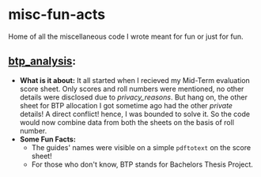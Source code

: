 # misc-fun-acts
Home of all the miscellaneous code I wrote meant for fun or just for fun.

## [btp_analysis](btp_analysis):
  * **What is it about:** It all started when I recieved my Mid-Term evaluation score sheet. Only scores and roll numbers were mentioned, no other details were disclosed due to *privacy_reasons*. But hang on, the other sheet for BTP allocation I got sometime ago had the other *private* details! A direct conflict! hence, I was bounded to solve it. So the code would now combine data from both the sheets on the basis of roll number.
  * **Some Fun Facts:**
    * The guides' names were visible on a simple `pdftotext` on the score sheet!
    * For those who don't know, BTP stands for Bachelors Thesis Project.
